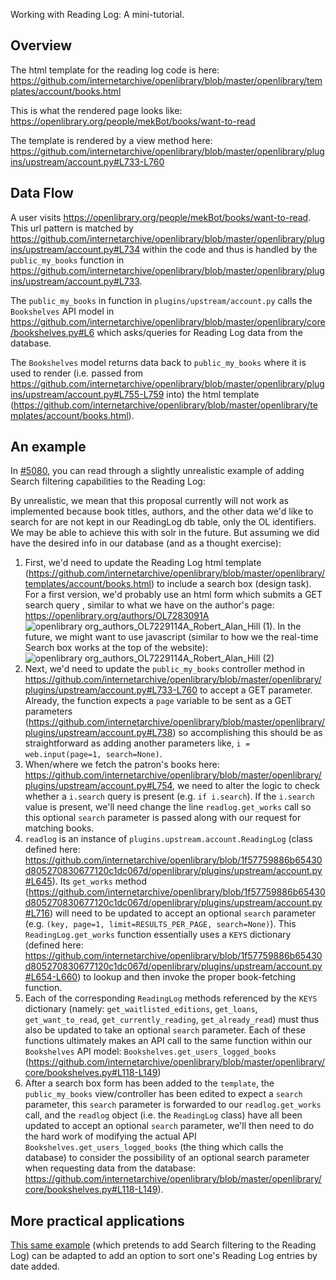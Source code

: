 Working with Reading Log: A mini-tutorial.

## Overview

The html template for the reading log code is here:
https://github.com/internetarchive/openlibrary/blob/master/openlibrary/templates/account/books.html

This is what the rendered page looks like:
https://openlibrary.org/people/mekBot/books/want-to-read

The template is rendered by a view method here:
https://github.com/internetarchive/openlibrary/blob/master/openlibrary/plugins/upstream/account.py#L733-L760

## Data Flow

A user visits https://openlibrary.org/people/mekBot/books/want-to-read. This url pattern is matched by https://github.com/internetarchive/openlibrary/blob/master/openlibrary/plugins/upstream/account.py#L734 within the code and thus is handled by the `public_my_books` function in https://github.com/internetarchive/openlibrary/blob/master/openlibrary/plugins/upstream/account.py#L733.

The `public_my_books` in function in `plugins/upstream/account.py` calls the `Bookshelves` API model in https://github.com/internetarchive/openlibrary/blob/master/openlibrary/core/bookshelves.py#L6 which asks/queries for Reading Log data from the database.

The `Bookshelves` model returns data back to `public_my_books` where it is used to render (i.e. passed from https://github.com/internetarchive/openlibrary/blob/master/openlibrary/plugins/upstream/account.py#L755-L759 into) the html template (https://github.com/internetarchive/openlibrary/blob/master/openlibrary/templates/account/books.html).

## An example

In [#5080](https://github.com/internetarchive/openlibrary/issues/5080), you can read through a slightly unrealistic example of adding Search filtering capabilities to the Reading Log:

By unrealistic, we mean that this proposal currently will not work as implemented because book titles, authors, and the other data we'd like to search for are not kept in our ReadingLog db table, only the OL identifiers. We may be able to achieve this with solr in the future. But assuming we did have the desired info in our database (and as a thought exercise):

1. First, we'd need to update the Reading Log html template (https://github.com/internetarchive/openlibrary/blob/master/openlibrary/templates/account/books.html) to include a search box (design task). For a first version, we'd probably use an html form which submits a GET search query , similar to what we have on the author's page: https://openlibrary.org/authors/OL7283091A
![openlibrary org_authors_OL7229114A_Robert_Alan_Hill (1)](https://user-images.githubusercontent.com/978325/115574144-38ef9c80-a276-11eb-9ff9-5c53f78e45cb.png). In the future, we might want to use javascript (similar to how we the real-time Search box works at the top of the website):
![openlibrary org_authors_OL7229114A_Robert_Alan_Hill (2)](https://user-images.githubusercontent.com/978325/115574443-7a804780-a276-11eb-875f-5325f5b61ebc.png)
2. Next, we'd need to update the `public_my_books` controller method in https://github.com/internetarchive/openlibrary/blob/master/openlibrary/plugins/upstream/account.py#L733-L760 to accept a GET parameter. Already, the function expects a `page` variable to be sent as a GET parameters (https://github.com/internetarchive/openlibrary/blob/master/openlibrary/plugins/upstream/account.py#L738) so accomplishing this should be as straightforward as adding another parameters like, `i = web.input(page=1, search=None)`.
3. When/where we fetch the patron's books here: https://github.com/internetarchive/openlibrary/blob/master/openlibrary/plugins/upstream/account.py#L754, we need to alter the logic to check whether a `i.search` query is present (e.g. `if i.search`). If the `i.search` value is present, we'll need change the line `readlog.get_works` call so this optional `search` parameter is passed along with our request for matching books.
4. `readlog` is an instance of `plugins.upstream.account.ReadingLog` (class defined here: https://github.com/internetarchive/openlibrary/blob/1f57759886b65430d805270830677120c1dc067d/openlibrary/plugins/upstream/account.py#L645). Its `get_works` method (https://github.com/internetarchive/openlibrary/blob/1f57759886b65430d805270830677120c1dc067d/openlibrary/plugins/upstream/account.py#L716) will need to be updated to accept an optional `search` parameter (e.g. `(key, page=1, limit=RESULTS_PER_PAGE, search=None)`). This `ReadingLog.get_works` function essentially uses a `KEYS` dictionary (defined here: https://github.com/internetarchive/openlibrary/blob/1f57759886b65430d805270830677120c1dc067d/openlibrary/plugins/upstream/account.py#L654-L660) to lookup and then invoke the proper book-fetching function.
5. Each of the corresponding `ReadingLog` methods referenced by the `KEYS` dictionary (namely: `get_waitlisted_editions`, `get_loans`, `get_want_to_read`, `get_currently_reading`, `get_already_read`) must thus also be updated to take an optional `search` parameter. Each of these functions ultimately makes an API call to the same function within our `Bookshelves` API model: `Bookshelves.get_users_logged_books` (https://github.com/internetarchive/openlibrary/blob/master/openlibrary/core/bookshelves.py#L118-L149)
6. After a search box form has been added to the `template`, the `public_my_books` view/controller has been edited to expect a `search` parameter, this `search` parameter is forwarded to our `readlog.get_works` call, and the `readlog` object (i.e. the `ReadingLog` class) have all been updated to accept an optional `search` parameter, we'll then need to do the hard work of modifying the actual API `Bookshelves.get_users_logged_books` (the thing which calls the database) to consider the possibility of an optional search parameter when requesting data from the database: https://github.com/internetarchive/openlibrary/blob/master/openlibrary/core/bookshelves.py#L118-L149).

## More practical applications 

[This same example](https://github.com/internetarchive/openlibrary/issues/5080#issue-864008133) (which pretends to add Search filtering to the Reading Log) can be adapted to add an option to sort one's Reading Log entries by date added.

